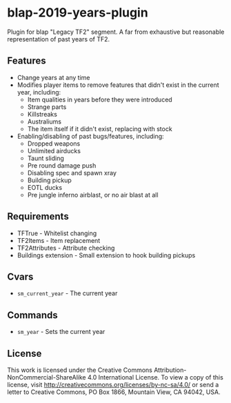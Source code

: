# blap-2019-years-plugin
Plugin for blap "Legacy TF2" segment. A far from exhaustive but reasonable representation of past years of TF2.

## Features
* Change years at any time
* Modifies player items to remove features that didn't exist in the current year, including:
    * Item qualities in years before they were introduced
    * Strange parts
    * Killstreaks
    * Australiums
    * The item itself if it didn't exist, replacing with stock
* Enabling/disabling of past bugs/features, including:
    * Dropped weapons
    * Unlimited airducks
    * Taunt sliding
    * Pre round damage push
    * Disabling spec and spawn xray
    * Building pickup
    * EOTL ducks
    * Pre jungle inferno airblast, or no air blast at all

## Requirements

* TFTrue - Whitelist changing
* TF2Items - Item replacement
* TF2Attributes - Attribute checking
* Buildings extension - Small extension to hook building pickups

## Cvars
 * `sm_current_year` - The current year
 
## Commands
 * `sm_year` - Sets the current year

## License

This work is licensed under the Creative Commons Attribution-NonCommercial-ShareAlike 4.0 International License. To view a copy of this license, visit http://creativecommons.org/licenses/by-nc-sa/4.0/ or send a letter to Creative Commons, PO Box 1866, Mountain View, CA 94042, USA.
